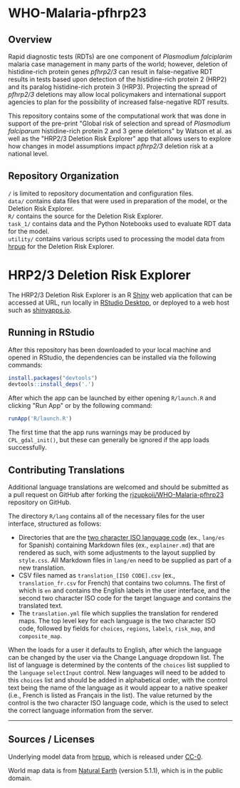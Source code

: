 # WHO-Malaria-pfhrp23

## Overview

Rapid diagnostic tests (RDTs) are one component of *Plasmodium falciplarim* malaria case management in many parts of the world; however, deletion of histidine-rich protein genes *pfhrp2/3* can result in false-negative RDT results in tests based upon detection of the histidine-rich protein 2 (HRP2) and its paralog histidine-rich protein 3 (HRP3). Projecting the spread of *pfhrp2/3* deletions may allow local policymakers and international support agencies to plan for the possibility of increased false-negative RDT results.

This repository contains some of the computational work that was done in support of the pre-print "Global risk of selection and spread of *Plasmodium falciparum* histidine-rich protein 2 and 3 gene deletions" by Watson et al. as well as the "HRP2/3 Deletion Risk Explorer" app that allows users to explore how changes in model assumptions impact *pfhrp2/3* deletion risk at a national level.

## Repository Organization

`/` is limited to repository documentation and configuration files.\
`data/` contains data files that were used in preparation of the model, or the Deletion Risk Explorer.\
`R/` contains the source for the Deletion Risk Explorer.\
`task_1/` contains data and the Python Notebooks used to evaluate RDT data for the model.\
`utility/` contains various scripts used to processing the model data from [hrpup](https://github.com/OJWatson/hrpup) for the Deletion Risk Explorer.


# HRP2/3 Deletion Risk Explorer

The HRP2/3 Deletion Risk Explorer is an R [Shiny](https://www.rstudio.com/products/shiny/) web application that can be accessed at URL, run locally in [RStudio Desktop](https://posit.co/download/rstudio-desktop/), or deployed to a web host such as [shinyapps.io](https://www.shinyapps.io/). 

## Running in RStudio

After this repository has been downloaded to your local machine and opened in RStudio, the dependencies can be installed via the following commands:

```R
install.packages("devtools")
devtools::install_deps('.')
```

After which the app can be launched by either opening `R/launch.R` and clicking "Run App" or by the following command:

```R
runApp('R/launch.R')
```

The first time that the app runs warnings may be produced by `CPL_gdal_init()`, but these can generally be ignored if the app loads successfully.

## Contributing Translations

Additional language translations are welcomed and should be submitted as a pull request on GitHub after forking the [rjzupkoii/WHO-Malaria-pfhrp23](https://github.com/rjzupkoii/WHO-Malaria-pfhrp23) repository on GitHub. 

The directory `R/lang` contains all of the necessary files for the user interface, structured as follows:

- Directories that are the [two character ISO language code](https://en.wikipedia.org/wiki/List_of_ISO_639-1_codes) (ex., `lang/es` for Spanish) containing Markdown files (ex., `explainer.md`) that are rendered as such, with some adjustments to the layout supplied by `style.css`. All Markdown files in `lang/en` need to be supplied as part of a new translation.
- CSV files named as `translation_[ISO CODE].csv` (ex., `translation_fr.csv` for French) that contains two columns. The first of which is `en` and contains the English labels in the user interface, and the second two character ISO code for the target language and contains the translated text. 
- The `translation.yml` file which supplies the translation for rendered maps. The top level key for each language is the two character ISO code, followed by fields for `choices`, `regions`, `labels`, `risk_map`, and `composite_map`. 

When the loads for a user it defaults to English, after which the language can be changed by the user via the Change Language dropdown list. The list of language is determined by the contents of the `choices` list supplied to the `language` `selectInput` control. New languages will need to be added to this `choices` list and should be added in alphabetical order, with the control text being the name of the language as it would appear to a native speaker (i.e., French is listed as Français in the list). The value returned by the control is the two character ISO language code, which is the used to select the correct language information from the server.

---

## Sources / Licenses

Underlying model data from [hrpup](https://github.com/OJWatson/hrpup), which is released under [CC-0](https://creativecommons.org/publicdomain/zero/1.0/).

World map data is from [Natural Earth](https://www.naturalearthdata.com/downloads/50m-cultural-vectors/50m-admin-0-countries-2/) (version 5.1.1), which is in the public domain.